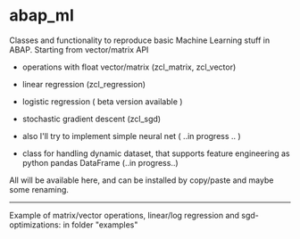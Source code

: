 # abap_ml
Classes and functionality to reproduce basic Machine Learning stuff in ABAP. Starting from vector/matrix API

- operations with float vector/matrix  (zcl_matrix, zcl_vector)
- linear regression (zcl_regression)
- logistic regression ( beta version available )
- stochastic gradient descent  (zcl_sgd)
- also I'll try to implement simple neural net  ( ..in progress .. )

- class for handling dynamic dataset, that supports feature engineering as python pandas DataFrame (..in progress..)

All will be available here, and can be installed by copy/paste and maybe some renaming.

----
Example of matrix/vector operations, linear/log regression and sgd-optimizations: in folder "examples"
